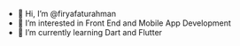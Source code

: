 - 👋 Hi, I’m @firyafaturahman
- 👀 I’m interested in Front End and Mobile App Development
- 🌱 I’m currently learning Dart and Flutter

<!---
firyafaturahman/firyafaturahman is a ✨ special ✨ repository because its `README.md` (this file) appears on your GitHub profile.
You can click the Preview link to take a look at your changes.
--->
